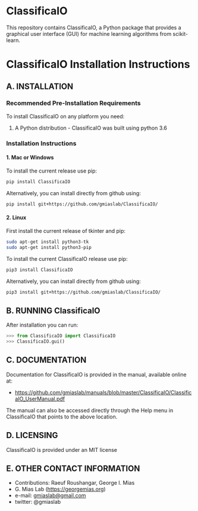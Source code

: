 # ClassificaIO
This repository contains ClassificaIO, a Python package that provides a graphical user interface (GUI) for machine learning algorithms from scikit-learn.

# ClassificaIO Installation Instructions
## A. INSTALLATION

### Recommended Pre-Installation Requirements
To install ClassificaIO on any platform you need:
1. A Python distribution - ClassificaIO was built using python 3.6

### Installation Instructions

#### 1. Mac or Windows
To install the current release use pip:

```bash
pip install ClassificaIO
```
Alternatively, you can install directly from github using:

```bash
pip install git+https://github.com/gmiaslab/ClassificaIO/
```

#### 2. Linux
First install the current release of tkinter and pip:

```bash
sudo apt-get install python3-tk
sudo apt-get install python3-pip
```

To install the current ClassificaIO release use pip:

```bash
pip3 install ClassificaIO
```
Alternatively, you can install directly from github using:

```bash
pip3 install git+https://github.com/gmiaslab/ClassificaIO/
```


## B. RUNNING ClassificaIO
After installation you can run:

```python
>>> from ClassificaIO import ClassificaIO
>>> ClassificaIO.gui()
```
## C. DOCUMENTATION
Documentation for ClassificaIO is provided in the manual, available online at:
* https://github.com/gmiaslab/manuals/blob/master/ClassificaIO/ClassificaIO_UserManual.pdf

The manual can also be accessed directly through the Help menu in ClassificaIO that points to the above location.

## D. LICENSING
ClassificaIO is provided under an MIT license

## E. OTHER CONTACT INFORMATION
* Contributions:
Raeuf Roushangar,
George I. Mias
* G. Mias Lab (https://georgemias.org)
* e-mail: gmiaslab@gmail.com
* twitter: @gmiaslab
